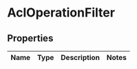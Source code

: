 

# AclOperationFilter


## Properties

Name | Type | Description | Notes
------------ | ------------- | ------------- | -------------



